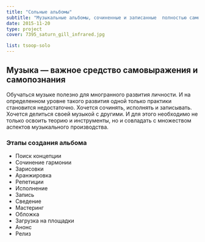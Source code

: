 ```yaml
---
title: "Сольные альбомы"
subtitle: "Музыкальные альбомы, сочиненные и записанные  полностью самостоятельно"
date: 2015-11-20
type: project
cover: 7395_saturn_gill_infrared.jpg

list: tsoop-solo
---
```


## Музыка — важное средство самовыражения и самопознания

Обучаться музыке полезно для многранного развития личности. И на определенном уровне такого развития одной только практики становится недостаточно. Хочется сочинять, исполнять и записывать. Хочется делиться своей музыкой с другими. И для этого необходимо не только освоить теорию и инструменты, но и совладать с множеством аспектов музыкального производства.

### Этапы создания альбома

- Поиск концепции
- Сочинение гармонии
- Зарисовки
- Аранжировка
- Репетиции
- Исполнение
- Запись
- Сведение
- Мастеринг
- Обложка
- Загрузка на площадки
- Анонс
- Релиз
